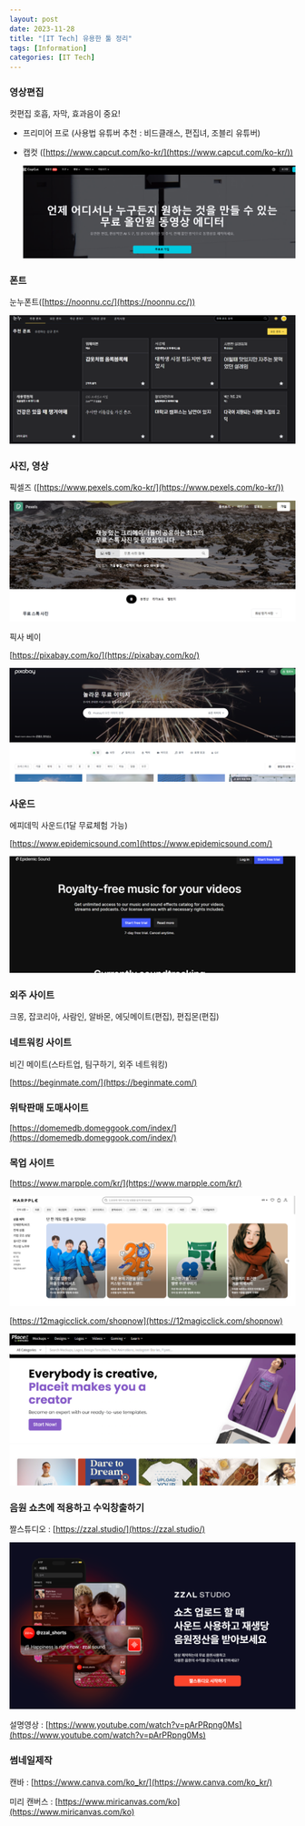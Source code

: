 ```yaml
---
layout: post
date: 2023-11-28
title: "[IT Tech] 유용한 툴 정리"
tags: [Information]
categories: [IT Tech]
---
```



### 영상편집


컷편집 호흡, 자막, 효과음이 중요!

- 프리미어 프로 (사용법 유튜버 추천 : 비드클래스, 편집녀, 조블리 유튜버)
- 캡컷 ([https://www.capcut.com/ko-kr/](https://www.capcut.com/ko-kr/))

	![0](/assets/img/2023-11-28-[IT-Tech]-유용한-툴-정리.md/0.png)



### 폰트


눈누폰트([https://noonnu.cc/](https://noonnu.cc/))


![1](/assets/img/2023-11-28-[IT-Tech]-유용한-툴-정리.md/1.png)



### 사진, 영상


픽셀즈 ([https://www.pexels.com/ko-kr/](https://www.pexels.com/ko-kr/))


![2](/assets/img/2023-11-28-[IT-Tech]-유용한-툴-정리.md/2.png)


픽사 베이


[https://pixabay.com/ko/](https://pixabay.com/ko/)


![3](/assets/img/2023-11-28-[IT-Tech]-유용한-툴-정리.md/3.png)



### 사운드


에피데믹 사운드(1달 무료체험 가능)


[https://www.epidemicsound.com](https://www.epidemicsound.com/)


![4](/assets/img/2023-11-28-[IT-Tech]-유용한-툴-정리.md/4.png)



### 외주 사이트


크몽, 잡코리아, 사람인, 알바몬, 에딧메이트(편집), 편집몬(편집)



### 네트워킹 사이트


비긴 메이트(스타트업, 팀구하기, 외주 네트워킹)


[https://beginmate.com/](https://beginmate.com/)



### 위탁판매 도매사이트


[https://domemedb.domeggook.com/index/](https://domemedb.domeggook.com/index/)



### 목업 사이트


[https://www.marpple.com/kr/](https://www.marpple.com/kr/)


![5](/assets/img/2023-11-28-[IT-Tech]-유용한-툴-정리.md/5.png)


[https://12magicclick.com/shopnow](https://12magicclick.com/shopnow)


![6](/assets/img/2023-11-28-[IT-Tech]-유용한-툴-정리.md/6.png)



### 음원 쇼츠에 적용하고 수익창출하기


짤스튜디오 : [https://zzal.studio/](https://zzal.studio/)


![7](/assets/img/2023-11-28-[IT-Tech]-유용한-툴-정리.md/7.png)


설명영상 : [https://www.youtube.com/watch?v=pArPRpng0Ms](https://www.youtube.com/watch?v=pArPRpng0Ms)



### 썸네일제작


캔바 : [https://www.canva.com/ko_kr/](https://www.canva.com/ko_kr/)


미리 캔버스 : [https://www.miricanvas.com/ko](https://www.miricanvas.com/ko)

